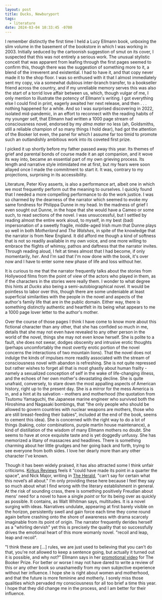 ```yaml
---
layout: post
title: Ducks, Newburyport
tags:
  - literature
date: 2024-03-04 10:33:45 -0700
---
```


I remember distinctly the first time I held a Lucy Ellmann book,
unboxing the slim volume in the basement of the bookstore in which I
was working in 2003. Initially seduced by the cartoonish suggestion of
smut on its cover, I suspected that this was not entirely a serious
work. The unusual stylistic conceit that was apparent from leafing
through the first pages seemed to confirm this, though there was the
suggestion of something more to it, a blend of the irreverent and
existential. I had to have it, and that copy never made it to the shop
floor. I was so enthused with it that I almost immediately sent my
copy, via a somewhat dubious inter-branch transfer, to a bookseller
friend across the country, and if my unreliable memory serves this was
also the start of a torrid love affair between us, which, though
vulgar of me, I only mention to illustrate the potency of Ellmann's
writing. I got everything else I could find in print, eagerly awaited
her next release, and then . . . nothing happened for a while. And so
I was surprised discovering in 2022, isolated mid-pandemic, in an
effort to reconnect with the reading habits of my younger self, that
Ellmann had written a 1000 page stream of consciousness novel,
endorsed by my *alma mater* no less (ah, Goldsmiths, still a reliable
champion of so many things I hold dear), had got the attention of the
Booker lot even, the panel for which I assume far too timid to promote
such an outlandishly ambitious work into its coveted first prize.

I picked it up shortly before my father passed away this year. Its
themes of grief and parental bonds of course made it an apt companion,
and it wove its way into, became an essential part of my own grieving
process. Its length and narrative style intimidated me at first, but
my fears were soon allayed once I made the commitment to start it. It
was, contrary to my projections, surprising in its accessibility.

Literature, Peter Kivy asserts, is also a performance art, albeit one
in which we most frequently perform out the meaning to ourselves. I
quickly found that I needed a more compelling performance to do the
work justice. I was so charmed by the dearness of the narrator which
seemed to evoke my same fondness for Philippa Dunne in my head. In the
madness of grief I even sought out Dunne, in the hope that she would
have a Cameo or some such, to read sections of the novel. I was
unsuccessful, but I settled by reading almost the entire work aloud,
to myself, in my best (bad) impersonation of a sweetly fragile,
middle-aged Irish mum that Dunne plays so well in both _Motherland_
and _The Walshes_, in spite of the knowledge that the narrator is from
New England. It did afford me though a kind of softness that is not so
readily available in my own voice, and one more willing to embrace the
flights of whimsy, pathos and daftness that the narrator
invites. Through reading aloud, I felt at times almost that I had
become, if only momentarily, *her*. And I'm sad that I'm now done with
the book, it's over now and I have to enter some new phase of life and
loss without her.

It is curious to me that the narrator frequently talks about the stories
from Hollywood films from the point of view of the actors who played
in them, as if the characters in the stories were really them. I
wonder to what degree this hints at _Ducks_ also being a
semi-autobiographical novel. It would be pointless to labor over this,
though there are some undeniable at least superficial similarities
with the people in the novel and aspects of the author's family life
that are in the public domain. Either way, there is something
distinctly authentic and heartfelt in its being what appears to me a
1000 page lover letter to the author's mother.

Over the course of those pages I think I have come to know more about
this fictional character than any other, that she has confided so much
in me, details that she may not even have revealed to any other person
in the world of the novel, things she may not even know herself. She
is polite to a fault, she does not swear, dodges obscenity and
intrusive erotic thoughts (perhaps uncomfortably the most overtly
erotic portion of the novel concerns the interactions of two mountain
lions). That the novel does not indulge the kinds of impulses more
readily associated with the stream of consciousness novel with abandon
is refreshing. She is not quite repressed but rather wishes to forget
all that is most ghastly about human frailty - namely a sexualized
conception of self in the wake of life-changing illness, and the
echoes of her own mother's devastating decline. She is quite unafraid,
conversely, to stare down the most appalling aspects of American
history, right up to the present day. She is a mirror for the mess
America is in, and a hint at its salvation - mothers and motherhood
(the quotation from Tsutomu Yamaguchi, the Japanese marine engineer
who survived both the Hiroshima and Nagasaki bombings, that "the only
people who should be allowed to govern countries with nuclear weapons
are mothers, those who are still breast-feeding their babies",
included at the end of the book, seems to cement this idea). She is
concerned with the right way to do a lot of things (baking, color
combinations, purple martin house maintenance), a kind of distillation
of the wisdom of many Ellmann mothers no doubt. She seems to have at
once exquisite taste and is yet doggedly unfussy. She has memorized a
litany of massacres and headlines. There is something charming about
her little grudges and her going back and forth, trying to see
everyone from both sides. I love her dearly more than any other
character I've known.

Though it has been widely praised, it has also attracted some I think
unfair criticisms. [Kirkus Reviews] feels it "could have made its
point in a quarter the space", and Nick Major, writing in [The
Herald], "can’t say for certain what this novel’s all about." I'm only
providing these here because I feel they say so much about what I find
wrong with the literary establishment in general. At the risk of
sounding crass, there is something positively Freudian about mens'
need for a novel to have a single *point* or for its being over as
quickly as possible. It contains, as Walt Whitman says, multitudes. It
is a novel surging with ideas. Narratives undulate, appearing at first
barely visible on the horizon, persistently swell and gain force each
time they come round again before crashing onto the shore of awareness
with drama scarcely imaginable from its point of origin. The narrator
frequently derides herself as a "whirling dervish" yet this is
precisely the quality that so successfully drives the emotional heart
of this more womanly novel. "recoil and leap, leap and recoil".

"I think these are [...] rules, we are just used to believing that you
can't do that, you're not allowed to keep a sentence going, but
actually it turned out it is possible, and why not?" Ellmann says in
her [promotional video] for The Booker Prize. For better or worse I
may not have dared to write a review of this or any other book so
unashamedly from my own subjective experience without her influence. I
hope she is right about women and motherhood, and that the future is
more feminine and motherly. I sorely miss those qualities which
pervaded my consciousness for all too brief a time this year. I hope
that they did change me in the process, and I am better for their
influence.

<!-- i love her though she is flawed, because she is flawed -->
<!-- learning how the stories intertwine, and that she does not support the other narrative -->
<!-- fat phobia -->
<!-- Laura Ingalls Wilder, Amish quilts, friends she admires, people she misses, images, waterlow park -->
<!-- love of purple martins and purple martin houses, old black and white movies, -->

[Kirkus Reviews]: https://www.kirkusreviews.com/book-reviews/lucy-ellmann/ducks-newburyport/
[promotional video]: https://www.youtube.com/watch?v=iC1KcN8PR-I
[The Herald]: https://www.heraldscotland.com/life_style/arts_ents/17756116.review-ducks-newburyport-lucy-ellmann
